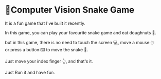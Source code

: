 # 🐍Computer Vision Snake Game
<p>
 It is a fun game that I've built it recently.
</p>
<p>
 In this game, you can play your favourite snake game and eat doughnuts 🍩. 
</p>
<p>
but in this game, there is no need to touch the screen 💻, move a mouse 🖱️ or press a button ⌨️ to move the snake 🐍. 
</p>
<p>
 Just move your index finger 👆, and that's it.
 </p>
<p>
 Just Run it and have fun.
</p>  
